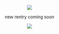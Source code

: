 <div align="center">
  
![](https://komarev.com/ghpvc/?username=undeadlost&label=♡&style=flat-plastic&color=grey)

new rentry coming soon
</div>
<p align="center">
  <img src="https://file.garden/ZjhOfU74SkXuNnGg/soilesies.jpg"></img></a>
</p>
<div align="center">

&nbsp;

&nbsp;
